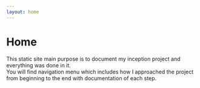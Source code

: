 ```yaml
---
layout: home
---
```


# Home
This static site main purpose is to document my inception project and everything was done in it.  
You will find navigation menu which includes how I approached the project from beginning to the end with documentation of each step.

<p style="color: rgba(0,0,0,0)">SPOILER: The main purpose of this page is to get bonus points.</p>